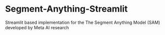 # Segment-Anything-Streamlit
Streamlit based implementation for the The Segment Anything Model (SAM) developed by Meta AI research

